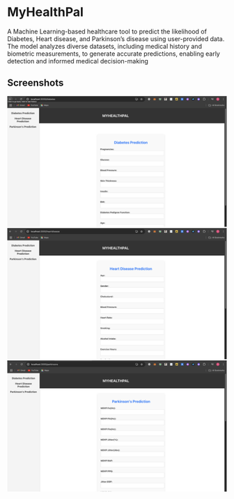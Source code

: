 # MyHealthPal
A Machine Learning-based healthcare tool to predict the likelihood of Diabetes, Heart
disease, and Parkinson’s disease using user-provided data. The model analyzes diverse datasets, including medical
history and biometric measurements, to generate accurate predictions, enabling early detection and informed medical
decision-making
## Screenshots

![Diabetes Prediction Page](assets/screenshots/s1.png)
![Heart disease Prediction Page](assets/screenshots/s2.png)
![Parkinson's disease Prediction Page](assets/screenshots/s3.png)
